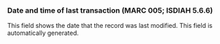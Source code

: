 ### Date and time of last transaction (MARC 005; ISDIAH 5.6.6)

This field shows the date that the record was last modified. This field is automatically generated.